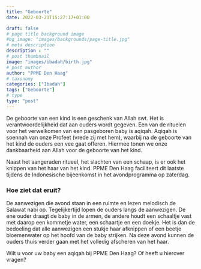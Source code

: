 ```yaml
---
title: "Geboorte"
date: 2022-03-21T15:27:17+01:00

draft: false
# page title background image
#bg_image: "images/backgrounds/page-title.jpg"
# meta description
description : ""
# post thumbnail
image: "images/ibadah/birth.jpg"
# post author
author: "PPME Den Haag"
# taxonomy
categories: ["Ibadah"]
tags: ["Geboorte"]
# type
type: "post"
---
```


De geboorte van een kind is een geschenk van Allah swt. Het is verantwoordelijkheid dat aan ouders wordt gegeven. Een van de rituelen voor het verwelkomen van een pasgeboren baby is aqiqah. Aqiqah is soennah van onze Profeet (vrede zij met hem), waarbij na de geboorte van het kind de ouders een vee gaat offeren. Hiermee tonen we onze dankbaarheid aan Allah voor de geboorte van het kind.


Naast het aangeraden ritueel, het slachten van een schaap, is er ook het knippen van het haar van het kind. PPME Den Haag faciliteert dit laatste tijdens de Indonesische bijeenkomst in het avondprogramma op zaterdag.


### Hoe ziet dat eruit?
De aanwezigen die avond staan in een ruimte en lezen melodisch de Salawat nabi op. Tegelijkertijd lopen de ouders langs de aanwezigen. De ene ouder draagt de baby in de armen, de andere houdt een schaaltje vast met daarop een kommetje water, een schaartje en een doekje. Het is dan de bedoeling dat alle aanwezigen een stukje haar afknippen of een beetje bloemenwater op het hoofd van de baby strijken. Na deze avond kunnen de ouders thuis verder gaan met het volledig afscheren van het haar.


Wilt u voor uw baby een aqiqah bij PPME Den Haag? Of heeft u hierover vragen?
